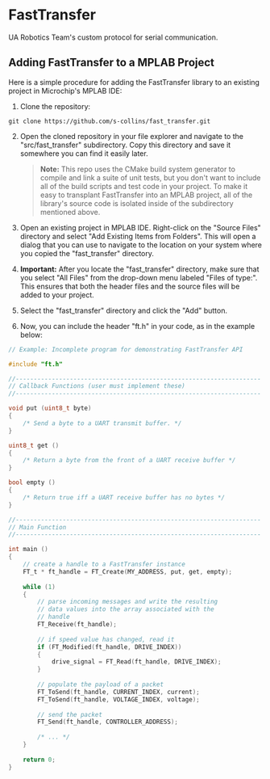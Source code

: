 # FastTransfer
UA Robotics Team's custom protocol for serial communication.

## Adding FastTransfer to a MPLAB Project

Here is a simple procedure for adding the FastTransfer library to
an existing project in Microchip's MPLAB IDE:

1. Clone the repository:

```
git clone https://github.com/s-collins/fast_transfer.git
```

2. Open the cloned repository in your file explorer and navigate to the
   "src/fast_transfer" subdirectory.  Copy this directory and save it
   somewhere you can find it easily later.

   > **Note:** This repo uses the CMake build system generator to compile and
   > link a suite of unit tests, but you don't want to include
   > all of the build scripts and test code in your project.  To make it
   > easy to transplant FastTransfer into an MPLAB project, all of the
   > library's source code is isolated inside of the subdirectory mentioned
   > above.
   
3. Open an existing project in MPLAB IDE.  Right-click on the "Source Files"
   directory and select "Add Existing Items from Folders". This will open
   a dialog that you can use to navigate to the location on your system
   where you copied the "fast_transfer" directory.
   
4. **Important:** After you locate the "fast_transfer" directory, make
   sure that you select "All Files" from the drop-down menu labeled
   "Files of type:".  This ensures that both the header files and the
   source files will be added to your project.
   
5. Select the "fast_transfer" directory and click the "Add" button.

6. Now, you can include the header "ft.h" in your code, as in the example below:

```C
// Example: Incomplete program for demonstrating FastTransfer API

#include "ft.h"

//--------------------------------------------------------------------
// Callback Functions (user must implement these)
//--------------------------------------------------------------------

void put (uint8_t byte)
{
    /* Send a byte to a UART transmit buffer. */
}

uint8_t get ()
{
    /* Return a byte from the front of a UART receive buffer */
}

bool empty ()
{
    /* Return true iff a UART receive buffer has no bytes */
}

//--------------------------------------------------------------------
// Main Function
//--------------------------------------------------------------------

int main ()
{
    // create a handle to a FastTransfer instance
    FT_t * ft_handle = FT_Create(MY_ADDRESS, put, get, empty);
    
    while (1)
    {
        // parse incoming messages and write the resulting
        // data values into the array associated with the
        // handle
        FT_Receive(ft_handle);
        
        // if speed value has changed, read it
        if (FT_Modified(ft_handle, DRIVE_INDEX))
        {
            drive_signal = FT_Read(ft_handle, DRIVE_INDEX);
        }
        
        // populate the payload of a packet
        FT_ToSend(ft_handle, CURRENT_INDEX, current);
        FT_ToSend(ft_handle, VOLTAGE_INDEX, voltage);
        
        // send the packet
        FT_Send(ft_handle, CONTROLLER_ADDRESS);
        
        /* ... */
    }
    
    return 0;
}
```
